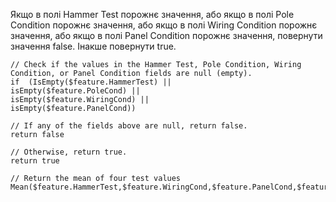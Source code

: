 

Якщо в полі Hammer Test порожнє значення, або якщо в полі Pole Condition порожнє значення, або якщо в полі Wiring Condition порожнє значення, або якщо в полі Panel Condition порожнє значення, повернути значення false. Інакше повернути true.

```
// Check if the values in the Hammer Test, Pole Condition, Wiring Condition, or Panel Condition fields are null (empty).
if  (IsEmpty($feature.HammerTest) ||
isEmpty($feature.PoleCond) ||
isEmpty($feature.WiringCond) ||
isEmpty($feature.PanelCond))

// If any of the fields above are null, return false.
return false

// Otherwise, return true.
return true
```



```
// Return the mean of four test values
Mean($feature.HammerTest,$feature.WiringCond,$feature.PanelCond,$feature.PoleCond)

```
